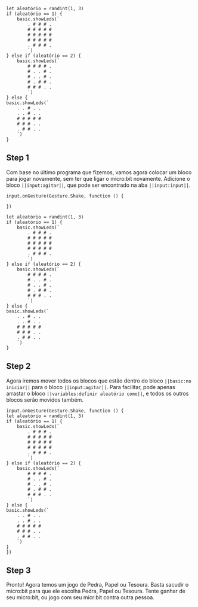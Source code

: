 ```template
let aleatório = randint(1, 3)
if (aleatório == 1) {
    basic.showLeds(`
        . # # # .
        # # # # #
        # # # # #
        # # # # #
        . # # # .
        `)
} else if (aleatório == 2) {
    basic.showLeds(`
        # # # # .
        # . . # .
        # . . # .
        # . # # .
        # # # . .
        `)
} else {
basic.showLeds(`
    . . # . .
    . . # . .
    # # # # #
    # # # . .
    . # # . .
    `)
}
```

## Step 1

Com base no último programa que fizemos, vamos agora colocar um bloco para 
jogar novamente, sem ter que ligar o micro:bit novamente. Adicione o bloco 
``||input:agitar||``, que pode ser encontrado na aba ``||input:input||``.

```blocks
input.onGesture(Gesture.Shake, function () {
	
})

let aleatório = randint(1, 3)
if (aleatório == 1) {
    basic.showLeds(`
        . # # # .
        # # # # #
        # # # # #
        # # # # #
        . # # # .
        `)
} else if (aleatório == 2) {
    basic.showLeds(`
        # # # # .
        # . . # .
        # . . # .
        # . # # .
        # # # . .
        `)
} else {
basic.showLeds(`
    . . # . .
    . . # . .
    # # # # #
    # # # . .
    . # # . .
    `)
}
```

## Step 2

Agora iremos mover todos os blocos que estão dentro do bloco ``||basic:no iniciar||``
 para o bloco ``||input:agitar||``. Para facilitar, pode apenas arrastar o bloco 
 ``||variables:definir aleatório como||``, e todos os outros blocos serão movidos também.


```blocks
input.onGesture(Gesture.Shake, function () {
let aleatório = randint(1, 3)
if (aleatório == 1) {
    basic.showLeds(`
        . # # # .
        # # # # #
        # # # # #
        # # # # #
        . # # # .
        `)
} else if (aleatório == 2) {
    basic.showLeds(`
        # # # # .
        # . . # .
        # . . # .
        # . # # .
        # # # . .
        `)
} else {
basic.showLeds(`
    . . # . .
    . . # . .
    # # # # #
    # # # . .
    . # # . .
    `)
}
})

```



## Step 3
Pronto! Agora temos um jogo de Pedra, Papel ou Tesoura. Basta sacudir o 
micro:bit para que ele escolha Pedra, Papel ou Tesoura. Tente ganhar de seu 
micro:bit, ou jogo com seu micr:bit contra outra pessoa.